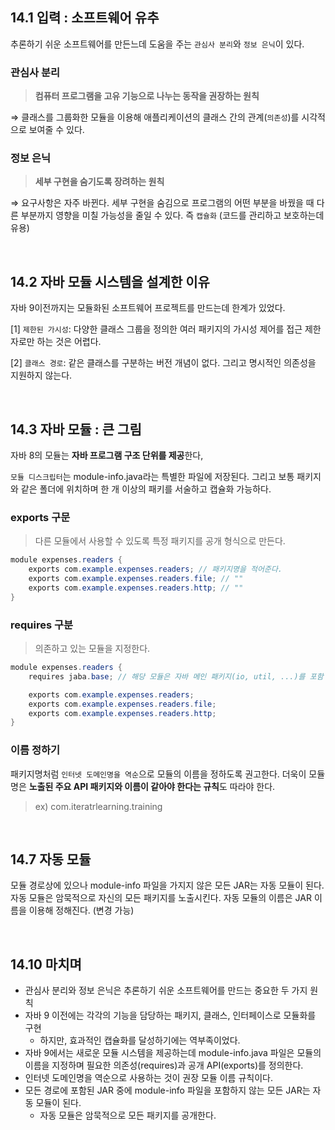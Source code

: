 ## 14.1 입력 : 소프트웨어 유추

추론하기 쉬운 소프트웨어를 만든느데 도움을 주는 `관심사 분리`와 `정보 은닉`이 있다.

### 관심사 분리

> **컴퓨터 프로그램을 고유 기능으로 나누는 동작을 권장하는 원칙**
> 

⇒ 클래스를 그룹화한 모듈을 이용해 애플리케이션의 클래스 간의 관계(`의존성`)를 시각적으로 보여줄 수 있다.

### 정보 은닉

> **세부 구현을 숨기도록 장려하는 원칙**
> 

⇒ 요구사항은 자주 바뀐다. 세부 구현을 숨김으로 프로그램의 어떤 부분을 바꿨을 때 다른 부분까지 영향을 미칠 가능성을 줄일 수 있다. 즉 `캡슐화` (코드를 관리하고 보호하는데 유용)

<br>

## 14.2 자바 모듈 시스템을 설계한 이유

자바 9이전까지는 모듈화된 소프트웨어 프로젝트를 만드는데 한계가 있었다.

[1] `제한된 가시성`: 다양한 클래스 그룹을 정의한 여러 패키지의 가시성 제어를 접근 제한자로만 하는 것은 어렵다.

[2] `클래스 경로`: 같은 클래스를 구분하는 버전 개념이 없다. 그리고 명시적인 의존성을 지원하지 않는다.

<br>

## 14.3 자바 모듈 : 큰 그림

자바 8의 모듈는 **자바 프로그램 구조 단위를 제공**한다,

`모듈 디스크립터`는 module-info.java라는 특별한 파일에 저장된다. 그리고 보통 패키지와 같은 폴더에 위치하며 한 개 이상의 패키를 서술하고 캡슐화 가능하다.

### exports 구문

> 다른 모듈에서 사용할 수 있도록 특정 패키지를 공개 형식으로 만든다.
> 

```java
module expenses.readers {
	exports com.example.expenses.readers; // 패키지명을 적어준다.
	exports com.example.expenses.readers.file; // ""
	exports com.example.expenses.readers.http; // ""
}
```

### requires 구분

> 의존하고 있는 모듈을 지정한다.
> 

```java
module expenses.readers {
	requires jaba.base; // 해당 모듈은 자바 메인 패키지(io, util, ...)를 포함

	exports com.example.expenses.readers;
	exports com.example.expenses.readers.file;
	exports com.example.expenses.readers.http;
}
```

### 이름 정하기

패키지명처럼 `인터넷 도메인명을 역순`으로 모듈의 이름을 정하도록 권고한다. 더욱이 모듈명은 **노출된 주요 API 패키지와 이름이 같아야 한다는 규칙**도 따라야 한다.

> ex) com.iteratrlearning.training
> 

<br>

## 14.7 자동 모듈

모듈 경로상에 있으나 module-info 파일을 가지지 않은 모든 JAR는 자동 모듈이 된다. 자동 모듈은 암묵적으로 자신의 모든 패키지를 노출시킨다. 자동 모듈의 이름은 JAR 이름을 이용해 정해진다. (변경 가능)

<br>

## 14.10 마치며

- 관심사 분리와 정보 은닉은 추론하기 쉬운 소프트웨어를 만드는 중요한 두 가지 원칙
- 자바 9 이전에는 각각의 기능을 담당하는 패키지, 클래스, 인터페이스로 모듈화를 구현
  - 하지만, 효과적인 캡슐화를 달성하기에는 역부족이었다.
- 자바 9에서는 새로운 모듈 시스템을 제공하는데 module-info.java 파일은 모듈의 이름을 지정하며 필요한 의존성(requires)과 공개 API(exports)를 정의한다.
- 인터넷 도메인명을 역순으로 사용하는 것이 권장 모듈 이름 규칙이다.
- 모든 경로에 포함된 JAR 중에 module-info 파일을 포함하지 않는 모든 JAR는 자동 모듈이 된다.
  - 자동 모듈은 암묵적으로 모든 패키지를 공개한다.
